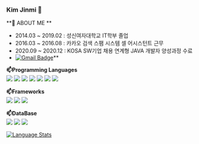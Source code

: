 
### Kim Jinmi 👋 
<!--
**kimjinmi/kimjinmi** is a ✨ _special_ ✨ repository because its `README.md` (this file) appears on your GitHub profile.

Here are some ideas to get you started:

- 🔭 I’m currently working on ...
- 🌱 I’m currently learning ...
- 👯 I’m looking to collaborate on ...
- 🤔 I’m looking for help with ...
- 💬 Ask me about ...
- 📫 How to reach me: ...
- 😄 Pronouns: ...
- ⚡ Fun fact: ...
-->



**:mag_right: ABOUT ME **  
- 2014.03 ~ 2019.02 : 성신여자대학교 IT학부 졸업
- 2016.03 ~ 2016.08 : 카카오 검색 스팸 시스템 셀 어시스턴트 근무
- 2020.09 ~ 2020.12 : KOSA SW기업 채용 연계형 JAVA 개발자 양성과정 수료
- [![Gmail Badge](https://img.shields.io/badge/Gmail-d14836?style=flat-square&logo=Gmail&logoColor=white&link=mailto:snugyun01@gmail.com)](mailto:jinmikim88@gmail.com)**

**📫Programming Languages**  
<img src="https://img.shields.io/badge/java-%23ED8B00.svg?&style=for-the-badge&logo=java&logoColor=white"/>
<img src="https://img.shields.io/badge/javascript%20-%23323330.svg?&style=for-the-badge&logo=javascript&logoColor=%23F7DF1E"/>
<img src="https://img.shields.io/badge/html5%20-%23E34F26.svg?&style=for-the-badge&logo=html5&logoColor=white"/>
<img src="https://img.shields.io/badge/css3%20-%231572B6.svg?&style=for-the-badge&logo=css3&logoColor=white"/>
<img src="https://img.shields.io/badge/python%20-%2314354C.svg?&style=for-the-badge&logo=python&logoColor=white"/>
<img src="https://img.shields.io/badge/c++%20-%2300599C.svg?&style=for-the-badge&logo=c%2B%2B&ogoColor=white"/>
<img src="https://img.shields.io/badge/markdown-%23000000.svg?&style=for-the-badge&logo=markdown&logoColor=white"/>

**📫Frameworks**  
<img src="https://img.shields.io/badge/bootstrap%20-%23563D7C.svg?&style=for-the-badge&logo=bootstrap&logoColor=white"/>
<img src="https://img.shields.io/badge/jquery%20-%230769AD.svg?&style=for-the-badge&logo=jquery&logoColor=white"/>
<img src="https://img.shields.io/badge/spring%20-%236DB33F.svg?&style=for-the-badge&logo=spring&logoColor=white"/>

**📫DataBase**  
<img src="https://img.shields.io/badge/mysql-%2300f.svg?&style=for-the-badge&logo=mysql&logoColor=white"/>
<img src ="https://img.shields.io/badge/postgres-%23316192.svg?&style=for-the-badge&logo=postgresql&logoColor=white"/>
<img src ="https://img.shields.io/badge/oracle%20-%23F00000.svg?&style=for-the-badge&logo=oracle&logoColor=white" />


[![Language Stats](https://github-readme-stats.vercel.app/api/top-langs/?username=kimjinmi&langs_count=5&theme=tokyonight)]()

